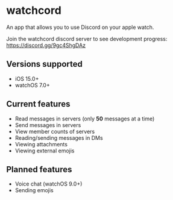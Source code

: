 # watchcord
An app that allows you to use Discord on your apple watch.

Join the watchcord discord server to see development progress: https://discord.gg/9gc4ShgDAz

## Versions supported
- iOS 15.0+
- watchOS 7.0+

## Current features
- Read messages in servers (only **50** messages at a time)
- Send messages in servers
- View member counts of servers
- Reading/sending messages in DMs
- Viewing attachments
- Viewing external emojis

## Planned features
- Voice chat (watchOS 9.0+)
- Sending emojis
